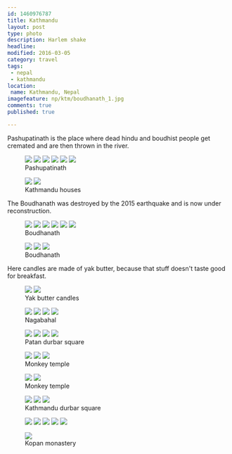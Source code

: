 ```yaml
---
id: 1460976787
title: Kathmandu
layout: post
type: photo
description: Harlem shake
headline: 
modified: 2016-03-05
category: travel
tags:
 - nepal
 - kathmandu
location:
 name: Kathmandu, Nepal
imagefeature: np/ktm/boudhanath_1.jpg
comments: true
published: true

---
```


Pashupatinath is the place where dead hindu and boudhist people get cremated and are then thrown in the river.

<figure class="third">
  <a href="/images/np/ktm/pashupatinath_1.jpg"><img src="/images/scale/np/ktm/pashupatinath_1.jpg"/></a>
  <a href="/images/np/ktm/pashupatinath_3.jpg"><img src="/images/scale/np/ktm/pashupatinath_3.jpg"/></a>
  <a href="/images/np/ktm/pashupatinath_5.jpg"><img src="/images/scale/np/ktm/pashupatinath_5.jpg"/></a>
  <a href="/images/np/ktm/pashupatinath_2.jpg"><img src="/images/scale/np/ktm/pashupatinath_2.jpg"/></a>
  <a href="/images/np/ktm/pashupatinath_4.jpg"><img src="/images/scale/np/ktm/pashupatinath_4.jpg"/></a>
  <a href="/images/np/ktm/pashupatinath_6.jpg"><img src="/images/scale/np/ktm/pashupatinath_6.jpg"/></a>
  <figcaption>Pashupatinath</figcaption>
</figure>

<div class="cycle" style="background-image: url(/images/scale/pano/np/pashupatinath.jpg);">
</div>

<figure class="half">
  <a href="/images/np/ktm/house_2.jpg"><img src="/images/scale/np/ktm/house_2.jpg"/></a>
  <a href="/images/np/ktm/house_3.jpg"><img src="/images/scale/np/ktm/house_3.jpg"/></a>
  <figcaption>Kathmandu houses</figcaption>
</figure>

The Boudhanath was destroyed by the 2015 earthquake and is now under reconstruction.

<figure class="third">
  <a href="/images/np/ktm/boudhanath_1.jpg"><img src="/images/scale/np/ktm/boudhanath_1.jpg"/></a>
  <a href="/images/np/ktm/boudhanath_2.jpg"><img src="/images/scale/np/ktm/boudhanath_2.jpg"/></a>
  <a href="/images/np/ktm/boudhanath_3.jpg"><img src="/images/scale/np/ktm/boudhanath_3.jpg"/></a>
  <a href="/images/np/ktm/boudhanath_5.jpg"><img src="/images/scale/np/ktm/boudhanath_5.jpg"/></a>
  <a href="/images/np/ktm/boudhanath_6.jpg"><img src="/images/scale/np/ktm/boudhanath_6.jpg"/></a>
  <a href="/images/np/ktm/boudhanath_7.jpg"><img src="/images/scale/np/ktm/boudhanath_7.jpg"/></a>
  <figcaption>Boudhanath</figcaption>
</figure>

<figure class="third">
  <a href="/images/np/ktm/door.jpg"><img src="/images/scale/np/ktm/door.jpg"/></a>
  <a href="/images/np/ktm/boudhanath_8.jpg"><img src="/images/scale/np/ktm/boudhanath_8.jpg"/></a>
  <a href="/images/np/ktm/boudhanath_4.jpg"><img src="/images/scale/np/ktm/boudhanath_4.jpg"/></a>
  <figcaption>Boudhanath</figcaption>
</figure>

Here candles are made of yak butter, because that stuff doesn't taste good for breakfast.

<figure class="half">
  <a href="/images/np/ktm/yak_butter_candle_1.jpg"><img src="/images/scale/np/ktm/yak_butter_candle_1.jpg"/></a>
  <a href="/images/np/ktm/yak_butter_candle_2.jpg"><img src="/images/scale/np/ktm/yak_butter_candle_2.jpg"/></a>
  <figcaption>Yak butter candles</figcaption>
</figure>

<figure class="half">
  <a href="/images/np/ktm/nagabahal_1.jpg"><img src="/images/scale/np/ktm/nagabahal_1.jpg"/></a>
  <a href="/images/np/ktm/nagabahal_3.jpg"><img src="/images/scale/np/ktm/nagabahal_3.jpg"/></a>
  <a href="/images/np/ktm/nagabahal_2.jpg"><img src="/images/scale/np/ktm/nagabahal_2.jpg"/></a>
  <a href="/images/np/ktm/nagabahal_4.jpg"><img src="/images/scale/np/ktm/nagabahal_4.jpg"/></a>
  <figcaption>Nagabahal</figcaption>
</figure>

<figure class="half">
  <a href="/images/np/ktm/patan_durbar_square_1.jpg"><img src="/images/scale/np/ktm/patan_durbar_square_1.jpg"/></a>
  <a href="/images/np/ktm/patan_durbar_square_2.jpg"><img src="/images/scale/np/ktm/patan_durbar_square_2.jpg"/></a>
  <a href="/images/np/ktm/patan_durbar_square_3.jpg"><img src="/images/scale/np/ktm/patan_durbar_square_3.jpg"/></a>
  <a href="/images/np/ktm/patan_durbar_square_4.jpg"><img src="/images/scale/np/ktm/patan_durbar_square_4.jpg"/></a>
  <figcaption>Patan durbar square</figcaption>
</figure>

<figure class="third">
  <a href="/images/np/ktm/monkey_temple_1.jpg"><img src="/images/scale/np/ktm/monkey_temple_1.jpg"/></a>
  <a href="/images/np/ktm/monkey_temple_4.jpg"><img src="/images/scale/np/ktm/monkey_temple_4.jpg"/></a>
  <a href="/images/np/ktm/monkey_temple_5.jpg"><img src="/images/scale/np/ktm/monkey_temple_5.jpg"/></a>
  <figcaption>Monkey temple</figcaption>
</figure>

<figure class="half">
  <a href="/images/np/ktm/monkey_temple_2.jpg"><img src="/images/scale/np/ktm/monkey_temple_2.jpg"/></a>
  <a href="/images/np/ktm/monkey_temple_3.jpg"><img src="/images/scale/np/ktm/monkey_temple_3.jpg"/></a>
  <figcaption>Monkey temple</figcaption>
</figure>

<figure class="half">
  <a href="/images/np/ktm/ktm_durbar_square_3.jpg"><img src="/images/scale/np/ktm/ktm_durbar_square_3.jpg"/></a>
  <a href="/images/np/ktm/ktm_durbar_square_2.jpg"><img src="/images/scale/np/ktm/ktm_durbar_square_2.jpg"/></a>
  <a href="/images/np/ktm/museum.jpg"><img src="/images/scale/np/ktm/museum.jpg"/></a>
  <figcaption>Kathmandu durbar square</figcaption>
</figure>

<figure class="third">
  <a href="/images/np/ktm/temple_tree.jpg"><img src="/images/scale/np/ktm/temple_tree.jpg"/></a>
  <a href="/images/np/ktm/tree_oven.jpg"><img src="/images/scale/np/ktm/tree_oven.jpg"/></a>
  <a href="/images/np/ktm/street.jpg"><img src="/images/scale/np/ktm/street.jpg"/></a>
  <a href="/images/np/ktm/pidgins.jpg"><img src="/images/scale/np/ktm/pidgins.jpg"/></a>
  <a href="/images/np/ktm/pidgins_temple.jpg"><img src="/images/scale/np/ktm/pidgins_temple.jpg"/></a>
  <figcaption></figcaption>
</figure>

<figure class="">
  <a href="/images/np/ktm/kopan_monastery.jpg"><img src="/images/scale/np/ktm/kopan_monastery.jpg"/></a>
  <figcaption>Kopan monastery</figcaption>
</figure>

